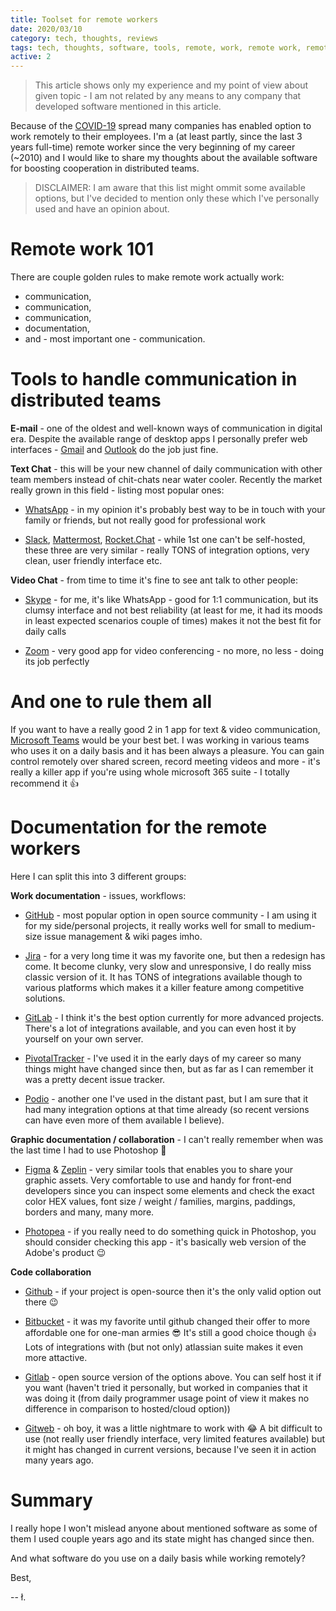 ```yaml
---
title: Toolset for remote workers
date: 2020/03/10
category: tech, thoughts, reviews
tags: tech, thoughts, software, tools, remote, work, remote work, remote working, digital nomad, toolset, git, programming, reviews, review, github, atlassian, gitlab, jira, bitbucket
active: 2
---
```


> This article shows only my experience and my point of view about given topic - I am not related by any means to any company that developed software mentioned in this article.

Because of the [COVID-19](https://www.nhs.uk/conditions/coronavirus-covid-19/) spread many companies has enabled option to work remotely to their employees. I'm a (at least partly, since the last 3 years full-time) remote worker since the very beginning of my career (~2010) and I would like to share my thoughts about the available software for boosting cooperation in distributed teams.

> DISCLAIMER: I am aware that this list might ommit some available options, but I've decided to mention only these which I've personally used and have an opinion about.

# Remote work 101

There are couple golden rules to make remote work actually work:
- communication,
- communication,
- communication,
- documentation,
- and - most important one - communication.

# Tools to handle communication in distributed teams

**E-mail** - one of the oldest and well-known ways of communication in digital era. Despite the available range of desktop apps I personally prefer web interfaces - [Gmail](https://gmail.com) and [Outlook](https://outlook.live.com/owa/) do the job just fine.

**Text Chat** - this will be your new channel of daily communication with other team members instead of chit-chats near water cooler. Recently the market really grown in this field - listing most popular ones:

- [WhatsApp](https://www.whatsapp.com/) - in my opinion it's probably best way to be in touch with your family or friends, but not really good for professional work

- [Slack](https://slack.com/), [Mattermost](https://www.mattermost.org), [Rocket.Chat](https://rocket.chat/) - while 1st one can't be self-hosted, these three are very similar - really TONS of integration options, very clean, user friendly interface etc.

**Video Chat** - from time to time it's fine to see ant talk to other people:

- [Skype](https://skype.com) - for me, it's like WhatsApp - good for 1:1 communication, but its clumsy interface and not best reliability (at least for me, it had its moods in least expected scenarios couple of times) makes it not the best fit for daily calls

- [Zoom](https://zoom.us) - very good app for video conferencing - no more, no less - doing its job perfectly

# And one to rule them all

If you want to have a really good 2 in 1 app for text & video communication, [Microsoft Teams](https://teams.microsoft.com/start) would be your best bet. I was working in various teams who uses it on a daily basis and it has been always a pleasure. You can gain control remotely over shared screen, record meeting videos and more - it's really a killer app if you're using whole microsoft 365 suite - I totally recommend it 👍

# Documentation for the remote workers

Here I can split this into 3 different groups:

**Work documentation** - issues, workflows:

- [GitHub](https://github.com) - most popular option in open source community - I am using it for my side/personal projects, it really works well for small to medium-size issue management & wiki pages imho.

- [Jira](https://www.atlassian.com/software/jira) - for a very long time it was my favorite one, but then a redesign has come. It become clunky, very slow and unresponsive, I do really miss classic version of it. It has TONS of integrations available though to various platforms which makes it a killer feature among competitive solutions.

- [GitLab](https://about.gitlab.com/) - I think it's the best option currently for more advanced projects. There's a lot of integrations available, and you can even host it by yourself on your own server.

- [PivotalTracker](https://www.pivotaltracker.com/) - I've used it in the early days of my career so many things might have changed since then, but as far as I can remember it was a pretty decent issue tracker.

- [Podio](https://podio.com/) - another one I've used in the distant past, but I am sure that it had many integration options at that time already (so recent versions can have even more of them available I believe).

**Graphic documentation / collaboration** - I can't really remember when was the last time I had to use Photoshop 🤔

- [Figma](https://www.figma.com/) & [Zeplin](https://zeplin.io/) - very similar tools that enables you to share your graphic assets. Very comfortable to use and handy for front-end developers since you can inspect some elements and check the exact color HEX values, font size / weight / families, margins, paddings, borders and many, many more.

- [Photopea](https://www.photopea.com/) - if you really need to do something quick in Photoshop, you should consider checking this app - it's basically web version of the Adobe's product 😉

**Code collaboration**

- [Github](https://github.com) - if your project is open-source then it's the only valid option out there 😉

- [Bitbucket](https://bitbucket.org) - it was my favorite until github changed their offer to more affordable one for one-man armies 😎 It's still a good choice though 👍 Lots of integrations with (but not only) atlassian suite makes it even more attactive.

- [Gitlab](http://gitlab.com) - open source version of the options above. You can self host it if you want (haven't tried it personally, but worked in companies that it was doing it (from daily programmer usage point of view it makes no difference in comparison to hosted/cloud option))

- [Gitweb](https://git.wiki.kernel.org/index.php/Gitweb) - oh boy, it was a little nightmare to work with 😂 A bit difficult to use (not really user friendly interface, very limited features available) but it might has changed in current versions, because I've seen it in action many years ago.

# Summary

I really hope I won't mislead anyone about mentioned software as some of them I used couple years ago and its state might has changed since then.

And what software do you use on a daily basis while working remotely?

Best,

-- ł.
